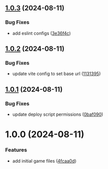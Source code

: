 ## [1.0.3](https://github.com/ollyrowe/2048/compare/v1.0.2...v1.0.3) (2024-08-11)


### Bug Fixes

* add eslint configs ([3e36f4c](https://github.com/ollyrowe/2048/commit/3e36f4cc2c86935544fdae3d80c07a53f88322d1))

## [1.0.2](https://github.com/ollyrowe/2048/compare/v1.0.1...v1.0.2) (2024-08-11)


### Bug Fixes

* update vite config to set base url ([1131395](https://github.com/ollyrowe/2048/commit/113139542cbf071d359192ed559a0ba6251fa9ab))

## [1.0.1](https://github.com/ollyrowe/2048/compare/v1.0.0...v1.0.1) (2024-08-11)


### Bug Fixes

* update deploy script permissions ([0baf090](https://github.com/ollyrowe/2048/commit/0baf090608c4c401eaf225f3e82cfc09ce653884))

# 1.0.0 (2024-08-11)


### Features

* add initial game files ([4fcaa0d](https://github.com/ollyrowe/2048/commit/4fcaa0d88fd85084e20124b472d69d57a26c360f))
